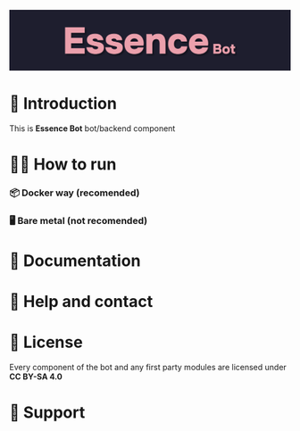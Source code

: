 <div>
    <p align="center"><img src="./assets/banner-frame-essence-bot-bg.svg" width="600"></img></p>
</div>

# 📖 Introduction

This is **Essence Bot** bot/backend component

# 🧑‍💻 How to run

### 📦 Docker way (**recomended**)

### 🖥️ Bare metal (**not recomended**)

# 📄 Documentation

# 💬 Help and contact

# 📃 License

Every component of the bot and any first party modules are licensed under **CC BY-SA 4.0**

# 💖 Support
